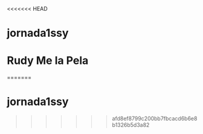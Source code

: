 <<<<<<< HEAD
# jornada1ssy
# Rudy Me la Pela
=======
# jornada1ssy
>>>>>>> afd8ef8799c200bb7fbcacd6b6e8b1326b5d3a82
